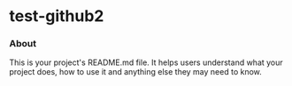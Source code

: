 test-github2
============

### About

This is your project's README.md file. It helps users understand what your
project does, how to use it and anything else they may need to know.
